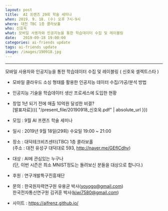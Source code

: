 ```yaml
---
layout: post
title:  AI 프렌즈 29회 학술 세미나
when: 2019. 9. 18. (수) 오후 7시-9시
where: 대전 TBC 1층 콜라보홀
who: 신호욱
what: 모바일 사용자와 인공지능을 통한 학습데이터 수집 및 레이블링
date:   2019-09-18 19:00:00
categories: ai-friends update
tags: ai-friends update
image: /images/190918.jpg
---
```

***  
모바일 사용자와 인공지능을 통한 학습데이터 수집 및 레이블링 ( 신호욱 셀렉트스타 )
- 모바일 클라우드 소싱 형태를 활용한 인공지능 데이터 수집/가공/분석 방법  
- 인공지능 기술을 학습데이터 생산 프로세스에 도입한 현황  
- 창업 1년 되기 전에 매출 10억원 달성한 비결?  
[발표자료]({{ "/present_file/20190918_신호욱.pdf" | absolute_url }})  


- 모임 : 9월 AI 프렌즈 학술 세미나  
- 일시 : 2019년 9월 18일(29회) 수요일 19:00 ~ 21:00  
- 장소 : 대덕테크비즈센터(TBC) 1층 콜라보홀  
             (주소 : 대전 유성구 대덕대로 593, http://naver.me/GEfICdhv)  
- 대상 : AI에 관심있는 누구나  
             (단, 이번 시즌은 최소 MNIST정도는 돌려보신 분들을 대상으로 합니다.)  



- 후원 : 연구개발특구진흥재단  
- 문의 : 한국원자력연구원 유용균 박사(yoyogo@gmail.com)  
             한국전자통신연구원 김귀훈 박사(kiwi7580@gmail.com)  
- 사이트 : https://aifrenz.github.io/ 
